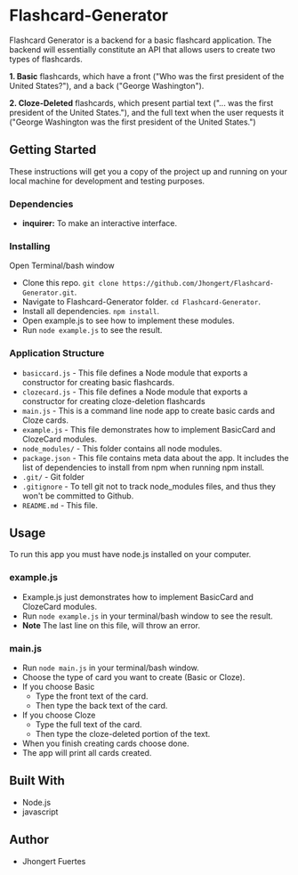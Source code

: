 # Flashcard-Generator
Flashcard Generator is a backend for a basic flashcard application. The backend will essentially constitute an API that allows users to create two types of flashcards.

**1. Basic** flashcards, which have a front ("Who was the first president of the United States?"), and a back ("George Washington").

**2. Cloze-Deleted** flashcards, which present partial text ("... was the first president of the United States."), and the full text when the user requests it ("George Washington was the first president of the United States.")

## Getting Started
These instructions will get you a copy of the project up and running on your local machine for development and testing purposes.
### Dependencies
- **inquirer:** To make an interactive interface.
### Installing
Open Terminal/bash window
- Clone this repo. `git clone https://github.com/Jhongert/Flashcard-Generator.git`.
- Navigate to Flashcard-Generator folder. `cd Flashcard-Generator`.
- Install all dependencies. `npm install`.
- Open example.js to see how to implement these modules.
- Run `node example.js` to see the result.

### Application Structure
- `basiccard.js` - This file defines a Node module that exports a constructor for creating basic flashcards.
- `clozecard.js` - This file defines a Node module that exports a constructor for creating cloze-deletion flashcards
- `main.js` - This is a command line node app to create basic cards and Cloze cards.
- `example.js` - This file demonstrates how to implement BasicCard and ClozeCard modules.
- `node_modules/` - This folder contains all node modules.
- `package.json` - This file contains meta data about the app. It includes the list of dependencies to install from npm when running npm install.
- `.git/` - Git folder
- `.gitignore` - To tell git not to track node_modules files, and thus they won't be committed to Github. 
- `README.md` - This file.

## Usage
To run this app you must have node.js installed on your computer.
### example.js
- Example.js just demonstrates how to implement BasicCard and ClozeCard modules.
- Run `node example.js` in your terminal/bash window to see the result.
- **Note** The last line on this file, will throw an error. 

### main.js
- Run `node main.js` in your terminal/bash window.
- Choose the type of card you want to create (Basic or Cloze).
- If you choose Basic
	- Type the front text of the card.
	- Then type the back text of the card.
- If you choose Cloze
	- Type the full text of the card.
	- Then type the cloze-deleted portion of the text.
- When you finish creating cards choose done.
- The app will print all cards created.

## Built With
- Node.js
- javascript

## Author
- Jhongert Fuertes